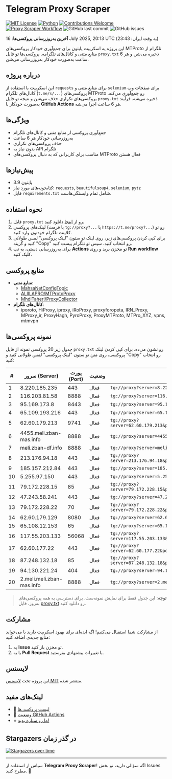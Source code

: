 # Telegram Proxy Scraper

[![MIT License](https://img.shields.io/badge/license-MIT-blue.svg)](https://opensource.org/licenses/MIT)
[![Python](https://img.shields.io/badge/python-3.9-blue)](https://www.python.org/downloads/)
[![Contributions Welcome](https://img.shields.io/badge/contributions-welcome-brightgreen.svg?style=flat)](https://github.com/Argh94/telegram-proxy-scraper/issues)
[![Proxy Scraper Workflow](https://github.com/Poriya58p/telegram-proxy-scraper/actions/workflows/scraper.yml/badge.svg)](https://github.com/Argh94/telegram-proxy-scraper/actions/workflows/scraper.yml)
![GitHub last commit](https://img.shields.io/github/last-commit/Argh94/telegram-proxy-scraper)
![GitHub issues](https://img.shields.io/github/issues/Argh94/telegram-proxy-scraper)

**آخرین به‌روزرسانی پروکسی‌ها**: 16 July 2025, 20:13 UTC (به وقت ایران: 23:43)

این پروژه یه اسکریپت پایتون برای جمع‌آوری خودکار پروکسی‌های MTProto تلگرام از منابع متنی و کانال‌های تلگرامه. پروکسی‌ها تو فایل `proxy.txt` ذخیره می‌شن و هر 6 ساعت به‌صورت خودکار به‌روزرسانی می‌شن.

## درباره پروژه

این اسکریپت با استفاده از `requests` برای منابع متنی و `selenium` برای صفحات وب کانال‌های تلگرام (`t.me/s/...`) پروکسی‌های MTProto رو جمع‌آوری می‌کنه. پروکسی‌های تکراری حذف می‌شن و نتیجه تو فایل `proxy.txt` ذخیره می‌شه. فرآیند به‌صورت خودکار با **GitHub Actions** هر 6 ساعت اجرا می‌شه.

## ویژگی‌ها
- جمع‌آوری پروکسی از منابع متنی و کانال‌های تلگرام
- به‌روزرسانی خودکار هر 6 ساعت
- حذف پروکسی‌های تکراری
- بدون نیاز به API تلگرام
- مناسب برای کاربرانی که به دنبال پروکسی‌های MTProto فعال هستن

## پیش‌نیازها
- پایتون 3.9
- کتابخونه‌های مورد نیاز: `requests`, `beautifulsoup4`, `selenium`, `pytz`
- فایل `requirements.txt` شامل تمام وابستگی‌هاست.

## نحوه استفاده
1. فایل `proxy.txt` رو از [اینجا](proxy.txt) دانلود کنید.
2. لینک‌های پروکسی (با فرمت `tg://proxy?...` یا `https://t.me/proxy?...`) رو تو کلاینت تلگرام خودتون وارد کنید.
3. برای کپی کردن پروکسی‌های زیر، روی لینک تو ستون "لینک پروکسی" لمس طولانی کنید و گزینه "Copy" رو انتخاب کنید، سپس تو تلگرام پیست کنید.
4. برای به‌روزرسانی دستی، به تب **Actions** تو مخزن برید و روی **Run workflow** کلیک کنید.

## منابع پروکسی
- **منابع متنی**:
  - [MahsaNetConfigTopic](https://raw.githubusercontent.com/MahsaNetConfigTopic/proxy/main/proxies.txt)
  - [ALIILAPRO/MTProtoProxy](https://raw.githubusercontent.com/ALIILAPRO/MTProtoProxy/main/proxy-list.txt)
  - [MhdiTaheri/ProxyCollector](https://raw.githubusercontent.com/MhdiTaheri/ProxyCollector/main/proxy.txt)
- **کانال‌های تلگرام**:
  - iporoto, HiProxy, iproxy, iRoProxy, proxyforopeta, IRN_Proxy, MProxy_ir, ProxyHagh, PyroProxy, ProxyMTProto, MTPro_XYZ, vpns, mtmvpn

## نمونه پروکسی‌ها
جدول زیر 20 پروکسی نمونه از فایل `proxy.txt` رو نشون می‌ده. برای کپی کردن لینک پروکسی، روی متن تو ستون "لینک پروکسی" لمس طولانی کنید و "Copy" رو انتخاب کنید:

| #  | سرور (Server)       | پورت (Port) | وضعیت     | لینک پروکسی                     |
|----|---------------------|-------------|-----------|---------------------------------|
| 1 | 8.220.185.235 | 443 | فعال | `tg://proxy?server=8.220.185.235&port=443&secret=eee8725affe357534b2ff1e6a1727b47ee617a7572652e6d6963726f736f66742e636f6d` |
| 2 | 116.203.81.58 | 8888 | فعال | `tg://proxy?server=116.203.81.58&port=8888&secret=FgMBAgABAAH8AwOG4kw63Q` |
| 3 | 95.169.173.8 | 8443 | فعال | `tg://proxy?server=95.169.173.8&port=8443&secret=1320PuNyHw_LQKT_Y7XNJw` |
| 4 | 65.109.193.216 | 443 | فعال | `tg://proxy?server=65.109.193.216&port=443&secret=eeNEgYdJvXrFGRMCIMJdCQ` |
| 5 | 62.60.179.213 | 9741 | فعال | `tg://proxy?server=62.60.179.213&port=9741&secret=ee0000f00f0f775555fffffff5006e2e696d656469612e737465616d706f77657265642e636f6d` |
| 6 | 4455.meli.zban-mas.info | 8888 | فعال | `tg://proxy?server=4455.meli.zban-mas.info&port=8888&secret=7gAA8A8Pd1VV____9QBuLmltZWRpYS5zdGVhbXBvd2VyZWQuY29t` |
| 7 | meli.zban-df.info | 8888 | فعال | `tg://proxy?server=meli.zban-df.info&port=8888&secret=7gAA8A8Pd1VV____9QBuLmltZWRpYS5zdGVhbXBvd2VyZWQuY29t` |
| 8 | 213.176.94.18 | 443 | فعال | `tg://proxy?server=213.176.94.18&port=443&secret=ee151151151151151151151151151151156D656469612E737465616D706F77657265642E636F6D` |
| 9 | 185.157.212.84 | 443 | فعال | `tg://proxy?server=185.157.212.84&port=443&secret=7rXpXsHm4qJ_nKJvoq_oq_ptZWRpYS5zdGVhbXBvd2VyZWQuY29t` |
| 10 | 5.255.97.150 | 443 | فعال | `tg://proxy?server=5.255.97.150&port=443&secret=15115115115115115115115115115115` |
| 11 | 79.172.228.15 | 85 | فعال | `tg://proxy?server=79.172.228.15&port=85&secret=ee0000f00f0f775555fffffff5006e2e696D656469612E737465616D706F77657265642E636F6D` |
| 12 | 47.243.58.241 | 443 | فعال | `tg://proxy?server=47.243.58.241&port=443&secret=ee869510fa3cc873a13e0e74321eab0c75617a7572652e6d6963726f736f66742e636f6d` |
| 13 | 79.172.228.22 | 70 | فعال | `tg://proxy?server=79.172.228.22&port=70&secret=ee0000f00f0f775555fffffff5006e2e696D656469612E737465616D706F77657265642E636F6D` |
| 14 | 62.60.179.129 | 8080 | فعال | `tg://proxy?server=62.60.179.129&port=8080&secret=7nnjRIGHSb16xRkTAiDCXQltZWRpYS5zdGVhbXBvd2VyZWQuY29t` |
| 15 | 65.108.12.153 | 65 | فعال | `tg://proxy?server=65.108.12.153&port=65&secret=1320PuNyHw_LQKT_Y7XNJw==` |
| 16 | 117.55.203.133 | 56068 | فعال | `tg://proxy?server=117.55.203.133&port=56068&secret=eed77db43ee3721f0fcb40a4ff63b5cd276d656469612e737465616d706f77657265642e636f6d` |
| 17 | 62.60.177.22 | 443 | فعال | `tg://proxy?server=62.60.177.22&port=443&secret=eed77db43ee3721f0fcb40a4ff63b5cd276D656469612E737465616D706F77657265642E636F6D)__` |
| 18 | 87.248.132.18 | 85 | فعال | `tg://proxy?server=87.248.132.18&port=85&secret=ee0000f00f0f775555fffffff5006e2e69646F776E6C6F61642E77696E646F77737570646174652E636F6D` |
| 19 | 94.130.221.24 | 404 | فعال | `tg://proxy?server=94.130.221.24&port=404&secret=eeNEgYdJvXrFGRMCIMJdCQ==` |
| 20 | 2.meli.meli.zban-mas.info | 8888 | فعال | `tg://proxy?server=2.meli.meli.zban-mas.info&port=8888&secret=7gAA8A8Pd1VV____9QBuLmltZWRpYS5zdGVhbXBvd2VyZWQuY29t` |


> **توجه**: این جدول فقط برای نمایش نمونه‌ست. برای دسترسی به همه پروکسی‌های به‌روز، فایل [proxy.txt](proxy.txt) رو دانلود کنید.

## مشارکت
از مشارکت شما استقبال می‌کنیم! اگه ایده‌ای برای بهبود اسکریپت دارید یا می‌خواید منابع جدیدی اضافه کنید:
1. یه **Issue** تو مخزن باز کنید.
2. یا یه **Pull Request** با تغییرات پیشنهادی بفرستید.

## لایسنس
این پروژه تحت [لایسنس MIT](LICENSE) منتشر شده.

## لینک‌های مفید
- 📄 [لیست پروکسی‌ها](proxy.txt)
- 🚀 [وضعیت GitHub Actions](https://github.com/Argh94/telegram-proxy-scraper/actions)
- ⭐ [ما رو ستاره بدید!](https://github.com/Argh94/telegram-proxy-scraper)

## Stargazers در گذر زمان
[![Stargazers over time](https://starchart.cc/Argh94/telegram-proxy-scraper.svg?variant=adaptive)](https://starchart.cc/Argh94/telegram-proxy-scraper)

---

سپاس از استفاده از **Telegram Proxy Scraper**! اگه سؤالی دارید، تو بخش Issues مطرح کنید. 🌟
